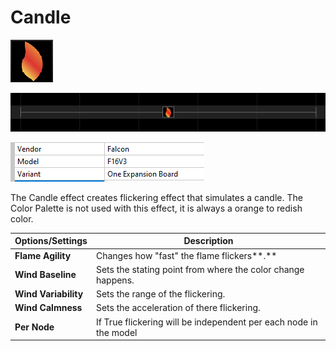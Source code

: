 # Candle

![Icon](<../../.gitbook/assets/image (806).png>)

![Sequencer Grid](<../../.gitbook/assets/image (259) (1).png>)

![](<../../.gitbook/assets/image (196).png>)

The Candle effect creates flickering effect that simulates a candle. The Color Palette is not used with this effect, it is always a orange to redish color.

| **Options/Settings** | **Description**                                                   |
| -------------------- | ----------------------------------------------------------------- |
| **Flame Agility**    | Changes how "fast" the flame flickers**.**                        |
| **Wind Baseline**    | Sets the stating point from where the color change happens.       |
| **Wind Variability** | Sets the range of the flickering.                                 |
| **Wind Calmness**    | Sets the acceleration of there flickering.                        |
| **Per Node**         | If True flickering will be independent per each node in the model |
